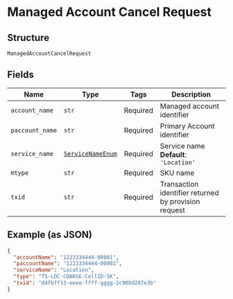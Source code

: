 
# Managed Account Cancel Request

## Structure

`ManagedAccountCancelRequest`

## Fields

| Name | Type | Tags | Description |
|  --- | --- | --- | --- |
| `account_name` | `str` | Required | Managed account identifier |
| `paccount_name` | `str` | Required | Primary Account identifier |
| `service_name` | [`ServiceNameEnum`](../../doc/models/service-name-enum.md) | Required | Service name<br>**Default**: `'Location'` |
| `mtype` | `str` | Required | SKU name |
| `txid` | `str` | Required | Transaction identifier returned by provision request |

## Example (as JSON)

```json
{
  "accountName": "1223334444-00001",
  "paccountName": "1223334444-00001",
  "serviceName": "Location",
  "type": "TS-LOC-COARSE-CellID-5K",
  "txid": "d4fbff33-eeee-ffff-gggg-2c90bd287e3b"
}
```

